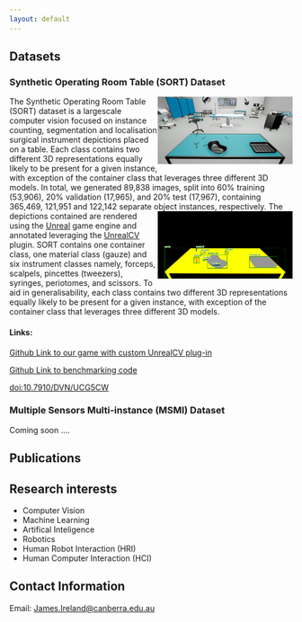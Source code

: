 ```yaml
---
layout: default
---
```


## Datasets
### Synthetic Operating Room Table (SORT) Dataset
<img align="right" width="240" height="120" src="./docs/assets/sORt_sampleAnnotation_org_img.png">
The Synthetic Operating Room Table (SORT) dataset is a largescale computer vision focused on instance counting, segmentation and localisation surgical instrument depictions placed on a table. Each class contains two different 3D representations equally likely to be present for a given instance, with exception of the container class that leverages three different 3D models. In total, we generated 89,838 images, split into 60% training (53,906), 20% validation (17,965), and 20% test (17,967), containing 365,469, 121,951 and 122,142 separate object instances, respectively. 


<img align="right" width="240" height="120" src="./docs/assets/sORt_sampleAnnotation_BB_segMask_lbls.png">
  The depictions contained are rendered using the <a href="https://www.unrealengine.com">Unreal</a> game engine and annotated leveraging the <a href="https://unrealcv.org">UnrealCV</a> plugin. 
  SORT contains one container class, one material class (gauze) and six instrument classes namely, forceps, scalpels, pincettes (tweezers), syringes, periotomes, and scissors. To aid in generalisability, each class contains two different 3D representations equally likely to be present for a given instance, with exception of the container class that leverages three different 3D models.
  
  #### Links:
  
  <a href="https://github.com/James-Ireland/Synthetic_OR_table_generative_game">Github Link to our game with custom UnrealCV plug-in </a>
  
  <a href="https://github.com/James-Ireland/Surgical_instrument_instance_counting_benchmarks">Github Link to benchmarking code</a>
  
  <a href="https://doi.org/10.7910/DVN/UCG5CW">doi:10.7910/DVN/UCG5CW</a>
  
  


### Multiple Sensors Multi-instance (MSMI) Dataset
Coming soon ....

## Publications

## Research interests  
* Computer Vision 
* Machine Learning 
* Artifical Inteligence  
* Robotics
* Human Robot Interaction (HRI) 
* Human Computer Interaction (HCI) 

## Contact Information
Email: James.Ireland@canberra.edu.au

